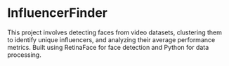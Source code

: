 # InfluencerFinder
This project involves detecting faces from video datasets, clustering them to identify unique influencers, and analyzing their average performance metrics. Built using RetinaFace for face detection and Python for data processing.
